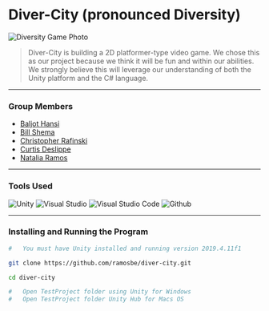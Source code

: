 # Diver-City (pronounced Diversity)
![Diversity Game Photo](https://github.com/ramosbe/diver-city/blob/master/img/divercity-game.png)
> Diver-City is building a 2D platformer-type video game. We chose this as our
> project because we think it will be fun and within our abilities. We strongly believe this will
> leverage our understanding of both the Unity platform and the C# language.
---
### Group Members
* [Baljot Hansi](https://github.com/bhansi) 
* [Bill Shema](https://github.com/nohack11)
* [Christopher Rafinski](https://github.com/brofinski)
* [Curtis Deslippe](https://github.com/cursit2)
* [Natalia Ramos](https://github.com/ramosbe)

---

### Tools Used 
![Unity](https://github.com/ramosbe/diver-city/blob/master/img/iconfinder_Unity.png "Unity")
![Visual Studio](https://github.com/ramosbe/diver-city/blob/master/img/iconfinder_Visual_Studio.png "Visual Studio")
![Visual Studio Code](https://github.com/ramosbe/diver-city/blob/master/img/iconfinder_Visual_Code.png "Visual Studio Code")
![Github](https://github.com/ramosbe/diver-city/blob/master/img/iconfinder_github.png "Github")

---

### Installing and Running the Program

```bash
#   You must have Unity installed and running version 2019.4.11f1

git clone https://github.com/ramosbe/diver-city.git

cd diver-city

#   Open TestProject folder using Unity for Windows
#   Open TestProject folder Unity Hub for Macs OS
```
